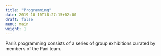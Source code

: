 ```yaml
---
title: "Programming"
date: 2019-10-10T18:27:15+02:00
draft: false
menu: main
weight: 1
---
```

Pari’s programming consists of a series of group exhibitions curated by members of the Pari team.

